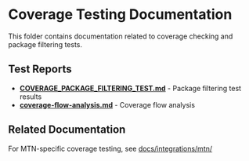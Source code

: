 # Coverage Testing Documentation

This folder contains documentation related to coverage checking and package filtering tests.

## Test Reports

- **[COVERAGE_PACKAGE_FILTERING_TEST.md](COVERAGE_PACKAGE_FILTERING_TEST.md)** - Package filtering test results
- **[coverage-flow-analysis.md](coverage-flow-analysis.md)** - Coverage flow analysis

## Related Documentation

For MTN-specific coverage testing, see [docs/integrations/mtn/](../../integrations/mtn/)
